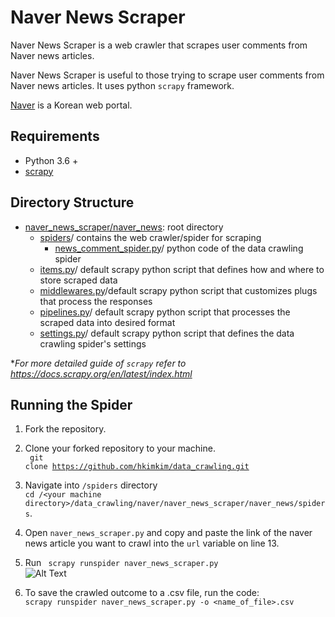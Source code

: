 # Naver News Scraper

Naver News Scraper is a web crawler that scrapes user comments from Naver news articles.

Naver News Scraper is useful to those trying to scrape user comments from Naver news articles. It uses python `scrapy` framework.

[Naver](www.naver.com) is a Korean web portal.

## Requirements

* Python 3.6 +
* [scrapy](https://scrapy.org/)


## Directory Structure
* [naver_news_scraper/naver_news](https://github.com/hkimkim/data_crawling/tree/master/naver/naver_news_scraper/naver_news):  root directory
  * [spiders](https://github.com/hkimkim/data_crawling/tree/master/naver/naver_news_scraper/naver_news/spiders)/ contains the web crawler/spider for scraping
    * [news_comment_spider.py](https://github.com/hkimkim/data_crawling/blob/master/naver/naver_news_scraper/naver_news/spiders/news_comment_spider.py)/ python code of the data crawling spider
  * [items.py](https://github.com/hkimkim/data_crawling/blob/master/naver/naver_news_scraper/naver_news/items.py)/ default scrapy python script that defines how and where to store scraped data
  * [middlewares.py](https://github.com/hkimkim/data_crawling/blob/master/naver/naver_news_scraper/naver_news/middlewares.py)/default scrapy python script that customizes plugs that process the responses
  * [pipelines.py](https://github.com/hkimkim/data_crawling/blob/master/naver/naver_news_scraper/naver_news/pipelines.py)/ default scrapy python script that processes the scraped data into desired format
  * [settings.py](https://github.com/hkimkim/data_crawling/blob/master/naver/naver_news_scraper/naver_news/settings.py)/ default scrapy python script that defines the data crawling spider's settings


**For more detailed guide of `scrapy` refer to https://docs.scrapy.org/en/latest/index.html*

## Running the Spider
1. Fork the repository.

2. Clone your forked repository to your machine.</br>
  <code> git clone https://github.com/hkimkim/data_crawling.git</code>


3. Navigate into `/spiders` directory</br>
`cd /<your machine directory>/data_crawling/naver/naver_news_scraper/naver_news/spiders`.

4. Open `naver_news_scraper.py` and copy and paste the link of the naver news article you want to crawl into the `url` variable on line 13.

5. Run <code> scrapy runspider naver_news_scraper.py </code> </br>
![Alt Text](https://media.giphy.com/media/U3VVbR1DMej8GZXJl8/giphy.gif)
6. To save the crawled outcome to a .csv file, run the code:</br> `scrapy runspider naver_news_scraper.py -o <name_of_file>.csv`

